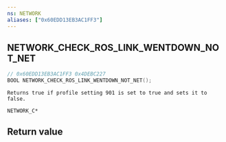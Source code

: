 ```yaml
---
ns: NETWORK
aliases: ["0x60EDD13EB3AC1FF3"]
---
```

## NETWORK_CHECK_ROS_LINK_WENTDOWN_NOT_NET

```c
// 0x60EDD13EB3AC1FF3 0x4DEBC227
BOOL NETWORK_CHECK_ROS_LINK_WENTDOWN_NOT_NET();
```

```
Returns true if profile setting 901 is set to true and sets it to false.

NETWORK_C*
```

## Return value
